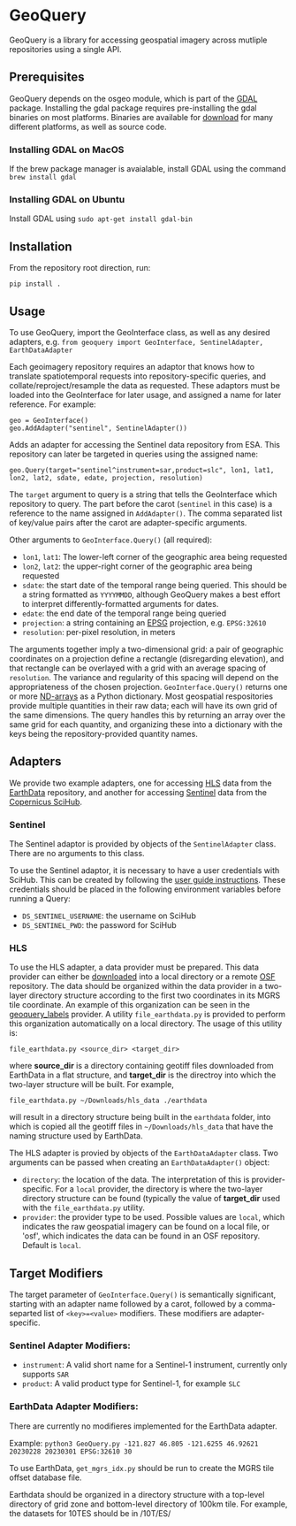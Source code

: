# GeoQuery

GeoQuery is a library for accessing geospatial imagery across mutliple repositories using a single API.

## Prerequisites
GeoQuery depends on the osgeo module, which is part of the [GDAL](https://gdal.org) package. Installing the gdal package requires pre-installing the gdal binaries on most platforms. Binaries are available for [download](https://gdal.org/download.html#binaries) for many different platforms, as well as source code.

### Installing GDAL on MacOS
If the brew package manager is avaialable, install GDAL using the command `brew install gdal`  

### Installing GDAL on Ubuntu
Install GDAL using `sudo apt-get install gdal-bin`

## Installation
From the repository root direction, run:

`pip install .`

## Usage
To use GeoQuery, import the GeoInterface class, as well as any desired adapters, e.g.
`from geoquery import GeoInterface, SentinelAdapter, EarthDataAdapter`

Each geoimagery repository requires an adaptor that knows how to translate spatiotemporal requests into repository-specific queries, and collate/reproject/resample the data as requested. These adaptors must be loaded into the GeoInterface for later usage, and assigned a name for later reference. For example:

```
geo = GeoInterface()
geo.AddAdapter("sentinel", SentinelAdapter())
```

Adds an adapter for accessing the Sentinel data repository from ESA. This repository can later be targeted in queries using the assigned name:
```
geo.Query(target="sentinel^instrument=sar,product=slc", lon1, lat1, lon2, lat2, sdate, edate, projection, resolution)
```

The `target` argument to query is a string that tells the GeoInterface which repository to query. The part before the carot (`sentinel` in this case) is a reference to the name assigned in `AddAdapter()`. The comma separated list of key/value pairs after the carot are adapter-specific arguments.

Other arguments to `GeoInterface.Query()` (all required):
* `lon1`, `lat1`: The lower-left corner of the geographic area being requested
* `lon2`, `lat2`: the upper-right corner of the geographic area being requested
* `sdate`: the start date of the temporal range being queried. This should be a string formatted as `YYYYMMDD`, although GeoQuery makes a best effort to interpret differently-formatted arguments for dates.
* `edate`: the end date of the temporal range being queried
* `projection`: a string containing an [EPSG](https://en.wikipedia.org/wiki/EPSG_Geodetic_Parameter_Dataset) projection, e.g. `EPSG:32610`
* `resolution`: per-pixel resolution, in meters

The arguments together imply a two-dimensional grid: a pair of geographic coordinates on a projection define a rectangle (disregarding elevation), and that rectangle can be overlayed with a grid with an average spacing of `resolution`. The variance and regularity of this spacing will depend on the appropriateness of the chosen projection. `GeoInterface.Query()` returns one or more [ND-arrays](https://numpy.org/doc/stable/reference/generated/numpy.ndarray.html) as a Python dictionary. Most geospatial respositories provide multiple quantities in their raw data; each will have its own grid of the same dimensions. The query handles this by returning an array over the same grid for each quantity, and organizing these into a dictionary with the keys being the repository-provided quantity names.

## Adapters
We provide two example adapters, one for accessing [HLS](https://hls.gsfc.nasa.gov) data from the [EarthData](https://www.earthdata.nasa.gov) repository, and another for accessing [Sentinel](https://sentinels.copernicus.eu/web/sentinel/missions/sentinel-1) data from the [Copernicus SciHub](https://scihub.copernicus.eu). 

### Sentinel
The Sentinel adaptor is provided by objects of the `SentinelAdapter` class. There are no arguments to this class.

To use the Sentinel adaptor, it is necessary to have a user credentials with SciHub. This can be created by following the [user guide instructions](https://scihub.copernicus.eu/userguide/SelfRegistration). These credentials should be placed in the following environment variables before running a Query:

* `DS_SENTINEL_USERNAME`: the username on SciHub
* `DS_SENTINEL_PWD`: the password for SciHub

### HLS
To use the HLS adapter, a data provider must be prepared. This data provider can either be [downloaded](https://search.earthdata.nasa.gov/search?q=HLS%20Daily%20Global) into a local directory or a remote [OSF](https://osf.io/) repository. The data should be organized within the data provider in a two-layer directory structure according to the first two coordinates in its MGRS tile coordinate. An example of this organization can be seen in the [geoquery_labels](https://osf.io/v4uz9/) provider. A utility `file_earthdata.py` is provided to perform this organization automatically on a local directory. The usage of this utility is:

`file_earthdata.py <source_dir> <target_dir>`

where **source_dir** is a directory containing geotiff files downloaded from EarthData in a flat structure, and **target_dir** is the directroy into which the two-layer structure will be built. For example,

`file_earthdata.py ~/Downloads/hls_data ./earthdata`

will result in a directory structure being built in the `earthdata` folder, into which is copied all the geotiff files in `~/Downloads/hls_data` that have the naming structure used by EarthData.

The HLS adapter is provied by objects of the `EarthDataAdapter` class. Two arguments can be passed when creating an `EarthDataAdapter()` object:

* `directory`: the location of the data. The interpretation of this is provider-specific. For a `local` provider, the directory is where the two-layer directory structure can be found (typically the value of **target_dir** used with the `file_earthdata.py` utility.
* `provider`: the provider type to be used. Possible values are `local`, which indicates the raw geospatial imagery can be found on a local file, or 'osf', which indicates the data can be found in an OSF repository. Default is `local`.

## Target Modifiers
The target parameter of `GeoInterface.Query()` is semantically significant, starting with an adapter name followed by a carot, followed by a comma-separted list of `<key>=<value>` modifiers. These modifiers are adapter-specific.

### Sentinel Adapter Modifiers:
  * `instrument`: A valid short name for a Sentinel-1 instrument, currently only supports `SAR`
  * `product`: A valid product type for Sentinel-1, for example `SLC`

### EarthData Adapter Modifiers:
There are currently no modifieres implemented for the EarthData adapter.

Example:
`python3 GeoQuery.py -121.827 46.805 -121.6255 46.92621 20230228 20230301 EPSG:32610 30`

To use EarthData, `get_mgrs_idx.py` should be run to create the MGRS tile offset database file.

Earthdata should be organized in a directory structure with a top-level directory of grid zone and bottom-level directory of 100km tile. For example, the datasets for 10TES should be in <earthdata directory>/10T/ES/ 

###
